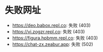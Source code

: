 # 失败网址
- https://deo.babox.repl.co: 失败 (403)
- https://vi.zogzr.repl.co: 失败 (403)
- https://figura.hpbmm.repl.co: 失败 (403)
- https://chat-zx.zeabur.app: 失败 (502)
